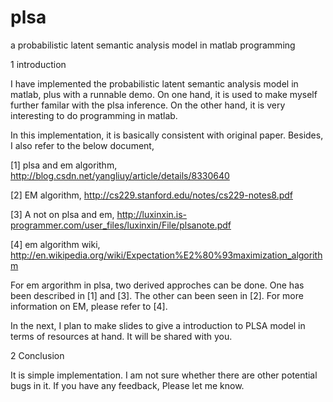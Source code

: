 plsa
====

a probabilistic latent semantic analysis model in matlab programming

1 introduction

I have implemented the probabilistic latent semantic analysis model in matlab, plus with a runnable demo.
On one hand, it is used to make myself further familar with the plsa inference. On the other hand, it is
very interesting to do programming in matlab.

In this implementation, it is basically consistent with original paper. Besides, I also refer to the below
document,

[1] plsa and em algorithm, http://blog.csdn.net/yangliuy/article/details/8330640

[2] EM algorithm, http://cs229.stanford.edu/notes/cs229-notes8.pdf

[3] A not on plsa and em, http://luxinxin.is-programmer.com/user_files/luxinxin/File/plsanote.pdf

[4] em algorithm wiki, http://en.wikipedia.org/wiki/Expectation%E2%80%93maximization_algorithm

For em argorithm in plsa, two derived approches can be done. One has been described in [1] and [3]. The other
can been seen in [2]. For more information on EM, please refer to [4].

In the next, I plan to make slides to give a introduction to PLSA model in terms of resources at hand. It will be
shared with you.

2 Conclusion

It is simple implementation. I am not sure whether there are other potential bugs in it. If you have any feedback,
Please let me know.
